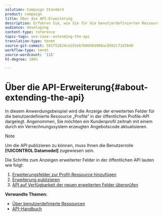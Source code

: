 ```yaml
---
solution: Campaign Standard
product: campaign
title: Über die API-Erweiterung
description: Erfahren Sie, wie Sie für die benutzerdefinierten Ressourcenprofile in der öffentlichen Profil-API erweiterte Felder verfügbar machen.
audience: developing
content-type: reference
topic-tags: use-case--extending-the-api
translation-type: tm+mt
source-git-commit: 501f52624ce253eb7b0d36d908ac8502cf1d3b48
workflow-type: tm+mt
source-wordcount: '115'
ht-degree: 100%

---
```



# Über die API-Erweiterung{#about-extending-the-api}

In diesem Anwendungsbeispiel wird die Anzeige der erweiterten Felder für die benutzerdefinierte Ressource „Profile“ in der öffentlichen Profile-API dargelegt. Angenommen, Sie möchten ein Kundenprofil zeitnah mit einem durch ein Verrechnungssystem erzeugten Angebotscode aktualisieren.

>[!NOTE]
>
>Um die API publizieren zu können, muss Ihnen die Benutzerrolle **[!UICONTROL Datamodel]** zugewiesen sein.

Die Schritte zum Anzeigen erweiterter Felder in der öffentlichen API lauten wie folgt:

1. [Erweiterungsfelder zur Profil-Ressource hinzufügen](../../developing/using/step-1--add-extension-fields-to-the-profile-resource.md)
1. [Erweiterung publizieren](../../developing/using/step-2--publish-the-extension.md)
1. [API auf Verfügbarkeit der neuen erweiterten Felder überprüfen](../../developing/using/step-3--verify-the-extension.md)

**Verwandte Themen:**

* [Über benutzerdefinierte Ressourcen](../../developing/using/data-model-concepts.md)
* [API-Handbuch](../../api/using/get-started-apis.md)

